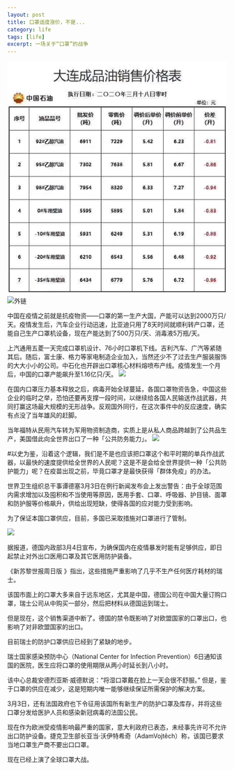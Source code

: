 ```yaml
---
layout: post
title: 口罩适度涨价，不是...
category: life
tags: [life]
excerpt: 一场关于“口罩”的战争
---
```


![mm](mm.jpg)
![外链](https://pic.yupoo.com/huayong/796f1270/9f81f0f9.jpg)


中国在疫情之前就是抗疫物资——口罩的第一生产大国，产能可以达到2000万只/天。疫情发生后，汽车企业行动迅速，比亚迪只用了8天时间就顺利转产口罩，还能自己生产口罩机设备，现在产能达到了500万只/天、消毒液5万瓶/天。

上汽通用五菱一天完成口罩机设计、76小时口罩机下线。吉利汽车、广汽等紧随其后。随后，富士康、格力等家电制造企业加入，当然还少不了过去生产服装服饰的大大小小的公司。中石化也开辟出口罩核心材料熔喷布产线。疫情发生一个月后，中国的口罩产能飙升至1.16亿只/天。
![](https://pic.yupoo.com/huayong/e32a25a6/19a56b76.jpg)

在国内口罩压力基本释放之后，病毒开始全球蔓延，各国口罩物资告急，中国这些企业的临时之举，恐怕还要再支撑一段时间，以继续给各国人民输送作战武器，共同打赢这场最大规模的无形战争。反观国外同行，在这次事件中的反应速度，确实有点没了当年雄风的赶脚。

当年福特从民用汽车转为军用物资制造商，实质上是从私人商品跨越到了公共品生产，美国借此向全世界出口了一种「公共防务能力」。
![](https://pic.yupoo.com/huayong/3be86396/1800b1a3.jpg)

#以史为鉴，沿着这个逻辑，我们是不是也应该把口罩这个和平时期的单兵作战武器，以最快的速度提供给全世界的人民呢？这是不是会给全世界提供一种「公共防护能力」呢？在疫苗出现之前，毕竟口罩才是最快获得「群体免疫」的办法。

世界卫生组织总干事谭德塞3月3日在例行新闻发布会上发出警告：由于全球范围内需求增加以及囤积和不当使用等原因，医用手套、口罩、呼吸器、护目镜、面罩和防护服等价格飙升，供给出现短缺，使得各国的应对能力受到影响。



为了保证本国口罩供应，目前，多国已采取措施对口罩进行了管制。

![](https://pic.yupoo.com/huayong/085a969b/550d2c29.jpg)

据报道，德国内政部3月4日宣布，为确保国内在疫情暴发时能有足够供应，即日起禁止对外出口医用口罩及其它医用防护装备。



《新苏黎世报周日版 》指出，这些措施严重影响了几乎不生产任何医疗耗材的瑞士。



该国市面上的口罩大多来自于远东地区，尤其是中国，德国公司在中国大量订购口罩，瑞士公司从中购买一部分，然后把材料从德国运到瑞士。



但是现在，这个销售渠道中断了。德国的禁令既影响了对欧盟国家的口罩出口，也影响了对非欧盟国家的出口。



目前瑞士的防护口罩供应已经到了紧缺的地步。


瑞士国家感染预防中心（National Center for Infection Prevention）6日通知该国的医院，医生应将口罩的使用期限从两小时延长到八小时。



该中心总裁安德烈亚斯·威德默说：“将湿口罩戴在脸上一天会很不舒服。” 但是，鉴于口罩的供应在减少，这是短期内唯一能够继续保证所需保护的解决方案。



3月3日，还有法国政府也下令征用该国所有新生产的防护口罩及库存，并将这些口罩分发给医护人员和感染新冠病毒的法国公民。



现在作为欧洲受疫情影响最严重的国家，意大利政府已表态，未经事先许可不允许出口防护设备。捷克卫生部长亚当·沃伊特希奇（AdamVojtěch）称，该国已要求当地口罩生产商不要出口口罩。



现在已经上演了全球口罩大战。
